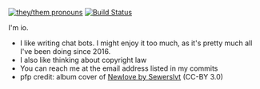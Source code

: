 <!-- badges credit: Pandentia/Pandentia -->
[![they/them pronouns](https://img.shields.io/badge/pronouns-they%2Fthem-ff69b4)](https://pronoun.is/they/them/.../themselves)
[![Build Status](https://img.shields.io/badge/build-failing-red)](https://cloud.drone.io/ioistired/ioistired)

I'm io.

- I like writing chat bots. I might enjoy it too much, as it's pretty much all I've been doing since 2016.
- I also like thinking about copyright law
- You can reach me at the email address listed in my commits
- pfp credit: album cover of [Newlove by Sewerslvt](https://sewerslvt.bandcamp.com/album/newlove) (CC-BY 3.0)
